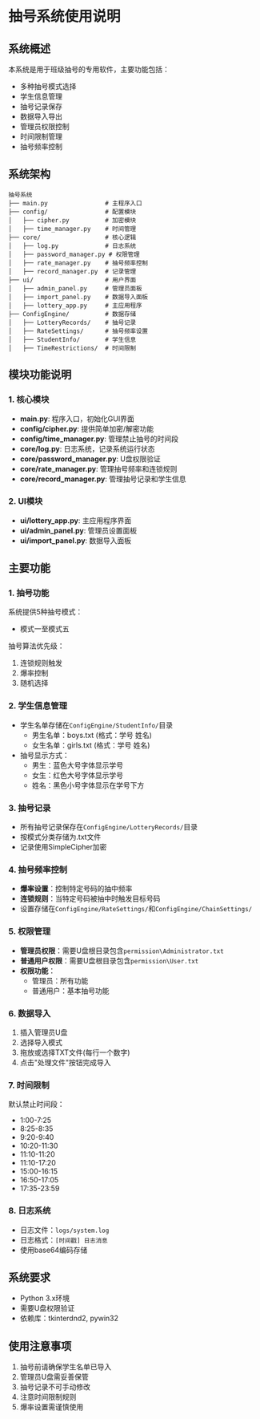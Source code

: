 # 抽号系统使用说明

## 系统概述
本系统是用于班级抽号的专用软件，主要功能包括：
- 多种抽号模式选择
- 学生信息管理
- 抽号记录保存
- 数据导入导出
- 管理员权限控制
- 时间限制管理
- 抽号频率控制

## 系统架构
```
抽号系统
├── main.py                # 主程序入口
├── config/                # 配置模块
│   ├── cipher.py          # 加密模块
│   ├── time_manager.py    # 时间管理
├── core/                  # 核心逻辑
│   ├── log.py             # 日志系统
│   ├── password_manager.py # 权限管理
│   ├── rate_manager.py    # 抽号频率控制
│   ├── record_manager.py  # 记录管理
├── ui/                    # 用户界面
│   ├── admin_panel.py     # 管理员面板
│   ├── import_panel.py    # 数据导入面板
│   ├── lottery_app.py     # 主应用程序
├── ConfigEngine/          # 数据存储
│   ├── LotteryRecords/    # 抽号记录
│   ├── RateSettings/      # 抽号频率设置
│   ├── StudentInfo/       # 学生信息
│   ├── TimeRestrictions/  # 时间限制
```

## 模块功能说明

### 1. 核心模块
- **main.py**: 程序入口，初始化GUI界面
- **config/cipher.py**: 提供简单加密/解密功能
- **config/time_manager.py**: 管理禁止抽号的时间段
- **core/log.py**: 日志系统，记录系统运行状态
- **core/password_manager.py**: U盘权限验证
- **core/rate_manager.py**: 管理抽号频率和连锁规则
- **core/record_manager.py**: 管理抽号记录和学生信息

### 2. UI模块
- **ui/lottery_app.py**: 主应用程序界面
- **ui/admin_panel.py**: 管理员设置面板
- **ui/import_panel.py**: 数据导入面板

## 主要功能

### 1. 抽号功能
系统提供5种抽号模式：
- 模式一至模式五

抽号算法优先级：
1. 连锁规则触发
2. 爆率控制
3. 随机选择

### 2. 学生信息管理
- 学生名单存储在`ConfigEngine/StudentInfo/`目录
  - 男生名单：boys.txt (格式：学号 姓名)
  - 女生名单：girls.txt (格式：学号 姓名)
- 抽号显示方式：
  - 男生：蓝色大号字体显示学号
  - 女生：红色大号字体显示学号
  - 姓名：黑色小号字体显示在学号下方

### 3. 抽号记录
- 所有抽号记录保存在`ConfigEngine/LotteryRecords/`目录
- 按模式分类存储为.txt文件
- 记录使用SimpleCipher加密

### 4. 抽号频率控制
- **爆率设置**：控制特定号码的抽中频率
- **连锁规则**：当特定号码被抽中时触发目标号码
- 设置存储在`ConfigEngine/RateSettings/`和`ConfigEngine/ChainSettings/`

### 5. 权限管理
- **管理员权限**：需要U盘根目录包含`permission\Administrator.txt`
- **普通用户权限**：需要U盘根目录包含`permission\User.txt`
- **权限功能**：
  - 管理员：所有功能
  - 普通用户：基本抽号功能

### 6. 数据导入
1. 插入管理员U盘
2. 选择导入模式
3. 拖放或选择TXT文件(每行一个数字)
4. 点击"处理文件"按钮完成导入

### 7. 时间限制
默认禁止时间段：
- 1:00-7:25
- 8:25-8:35  
- 9:20-9:40
- 10:20-11:30
- 11:10-11:20
- 11:10-17:20  
- 15:00-16:15
- 16:50-17:05
- 17:35-23:59

### 8. 日志系统
- 日志文件：`logs/system.log`
- 日志格式：`[时间戳] 日志消息`
- 使用base64编码存储

## 系统要求
- Python 3.x环境
- 需要U盘权限验证
- 依赖库：tkinterdnd2, pywin32

## 使用注意事项
1. 抽号前请确保学生名单已导入
2. 管理员U盘需妥善保管
3. 抽号记录不可手动修改
4. 注意时间限制规则
5. 爆率设置需谨慎使用
